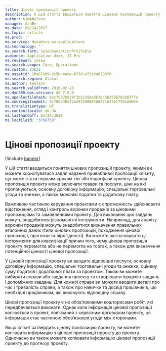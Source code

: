 ```yaml
---
title: Цінові пропозиції проекту
description: У цій статті вводиться поняття цінових пропозицій проекту, якими ви можете користуватися задля надання привабливої пропозиції клієнту, що може стати першим кроком тієї або іншої фази проекту. Цінова пропозиція проекту може включати товари та послуги, ціни на які пропонуються, основну договірну інформацію, спеціальні торговельні угоди та знижки, а також можливі податки та додаткову плату.
author: KimANelson
manager: AnnBe
ms.date: 09/14/2017
ms.topic: article
ms.prod: ''
ms.service: dynamics-ax-applications
ms.technology: ''
ms.search.form: SalesQuotationProjTable
audience: Application User, IT Pro
ms.reviewer: josaw
ms.search.scope: Core, Operations
ms.custom: 23621
ms.assetid: 1ba67109-8c5b-4ada-b730-a72cd46203fd
ms.search.region: Global
ms.author: knelson
ms.search.validFrom: 2016-02-28
ms.dyn365.ops.version: AX 7.0.0
ms.openlocfilehash: 8dc75676939f3b51e5bedb7ec56355679c883f7e
ms.sourcegitcommit: 8c786230ef2a497280885b827162561776e2eb00
ms.translationtype: HT
ms.contentlocale: uk-UA
ms.lasthandoff: 03/24/2020
ms.locfileid: "3756758"
---
```

# <a name="project-quotations"></a>Цінові пропозиції проекту

[!include [banner](../includes/banner.md)]

У цій статті вводиться поняття цінових пропозицій проекту, якими ви можете користуватися задля надання привабливої пропозиції клієнту, що може стати першим кроком тієї або іншої фази проекту. Цінова пропозиція проекту може включати товари та послуги, ціни на які пропонуються, основну договірну інформацію, спеціальні торговельні угоди та знижки, а також можливі податки та додаткову плату. 

Важливою частиною керування проектами є спроможність здійснювати відстеження, огляд і контроль воронки продажів за ціновими пропозиціями та замовленнями проекту. Для виконання цих завдань можуть знадобитися різноманітні інструменти. Наприклад, для аналізу воронки продажів можуть знадобитися визначення правильних еталонних даних (типи цінових пропозицій, походження цінової пропозиції, прогнози та вірогідності). Ви можете застосовувати ці інструменти для класифікації причин того, чому цінова пропозиція проекту перемогла або не перемогла на торгах, а також для визначення потенційної цінності цінової пропозиції. 

У ціновій пропозиції проекту ви вводите відповідні послуги, основну договірну інформацію, спеціальні торговельні угоди та знижки, оцінену суму податків і додаткової плати за проектом. Також ви можете вибирати справи або завдання проекту та створювати ієрархію завдань і допоміжних завдань. Для кожної справи ви можете вводити деталі про час і тривалість справи, а також про навички та досвід працівників, що необхідні працівникам, які виконують відповідну справу. 

Цінові пропозиції проекту є не обов’язковими кошторисами робіт, які передбачається виконати. Однак коли інформація цінової пропозиції копіюється в проект, пов’язаний з сервісним договором проекту, ця інформація стає частиною обов’язкової угоди між сторонами. 

Якщо клієнт затвердить цінову пропозицію проекту, ви можете копіювати інформацію з цінової пропозиції проекту до проекту. Одночасно ви також можете копіювати інформацію цінової пропозиції проекту до прогнозу проекту.



